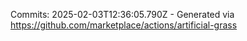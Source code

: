 Commits: 2025-02-03T12:36:05.790Z - Generated via https://github.com/marketplace/actions/artificial-grass
<br>
